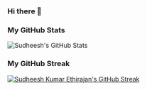 ### Hi there 👋

<!--
**skethirajan/skethirajan** is a ✨ _special_ ✨ repository because its `README.md` (this file) appears on your GitHub profile.

Here are some ideas to get you started:

- 🔭 I’m currently working on ...
- 🌱 I’m currently learning ...
- 👯 I’m looking to collaborate on ...
- 🤔 I’m looking for help with ...
- 💬 Ask me about ...
- 📫 How to reach me: ...
- 😄 Pronouns: ...
- ⚡ Fun fact: ...
-->

### My GitHub Stats
![Sudheesh's GitHub Stats](https://github-readme-stats.vercel.app/api?username=skethirajan&show_icons=true&theme=radical&bg_color=00000000)

### My GitHub Streak
[![Sudheesh Kumar Ethirajan's GitHub Streak](https://github-readme-streak-stats.herokuapp.com/?user=skethirajan&theme=cobalt)](https://github.com/DenverCoder1/github-readme-streak-stats)

<!--START_SECTION:waka-->
<!--END_SECTION:waka-->
